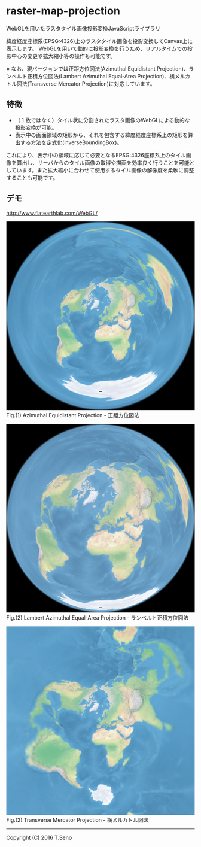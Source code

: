 raster-map-projection
==============
WebGLを用いたラスタタイル画像投影変換JavaScriptライブラリ

緯度経度座標系(EPSG:4326)上のラスタタイル画像を投影変換してCanvas上に表示します。
WebGLを用いて動的に投影変換を行うため、リアルタイムでの投影中心の変更や拡大縮小等の操作も可能です。

※ なお、現バージョンでは正距方位図法(Azimuthal Equidistant Projection)、ランベルト正積方位図法(Lambert Azimuthal Equal-Area Projection)、横メルカトル図法(Transverse Mercator Projection)に対応しています。

特徴
-----
* （１枚ではなく）タイル状に分割されたラスタ画像のWebGLによる動的な投影変換が可能。
* 表示中の画面領域の矩形から、それを包含する緯度経度座標系上の矩形を算出する方法を定式化(inverseBoundingBox)。

これにより、表示中の領域に応じて必要となるEPSG:4326座標系上のタイル画像を算出し、サーバからのタイル画像の取得や描画を効率良く行うことを可能としています。また拡大縮小に合わせて使用するタイル画像の解像度を柔軟に調整することも可能です。

デモ
-----
http://www.flatearthlab.com/WebGL/

![画面イメージ(aeqd)](docs/sample-aeqd.png)  
Fig.(1) Azimuthal Equidistant Projection - 正距方位図法

![画面イメージ(laea)](docs/sample-laea.png)  
Fig.(2) Lambert Azimuthal Equal-Area Projection - ランベルト正積方位図法

![画面イメージ(tmerc)](docs/sample-tmerc.png)  
Fig.(2) Transverse Mercator Projection - 横メルカトル図法

----
Copyright (C) 2016 T.Seno
